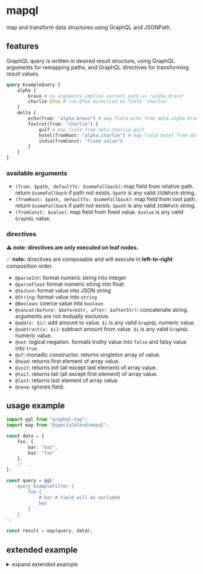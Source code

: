 # mapql

map and transform data structures using GraphQL and JSONPath.

## features

GraphQL query is written in desired result structure, using GraphQL arguments for remapping paths, and GraphQL directives for transforming result values.

```graphql
query ExampleQuery {
    alpha {
        bravo # no arguments implies current path => "alpha.bravo"
        charlie @foo # run @foo directive on field `charlie`
    }
    delta {
        echo(from: "alpha.bravo") # map field echo from data.alpha.bravo
        foxtrot(from: "charlie") {
            gulf # map field from data.charlie.gulf
            hotel(fromRoot: "alpha.charlie") # map field hotel from data.alpha.charlie
            india(fromConst: "fixed value")
        }
    }
}
```

### available arguments

- `(from: $path, defaultTo: $someFallback)`: map field from relative path. return `$someFallback` if path not exists. `$path` is any valid `JSONPath` string.
- `(fromRoot: $path, defaultTo: $someFallback)`: map field from root path. return `$someFallback` if path not exists. `$path` is any valid `JSONPath` string.
- `(fromConst: $value)`: map field from fixed value. `$value` is any valid `GraphQL` value.

### directives

⚠️ **note: directives are only executed on leaf nodes.**

✅ **note:** directives are composable and will execute in **left-to-right** composition order.

- `@parseInt`: format numeric string into integer
- `@parseFloat` format numeric string into float
- `@toJson`: format value into JSON string
- `@String`: format value into `string`
- `@Boolean`: coerce value into `boolean`
- `@concat(before: $beforeStr, after: $afterStr)`: concatenate string. arguments are not mutually exclusive.
- `@add(x: $i)`: add amount to value. `$i` is any valid `GraphQL` numeric value.
- `@subtract(x: $i)`: subtract amount from value. `$i` is any valid `GraphQL` numeric value.
- `@not`: logical negation. formats truthy value into `false` and falsy value into `true`.
- `@of`: monadic constructor. returns singleton array of value.
- `@head`: returns first element of array value.
- `@init`: returns init (all except last element) of array value.
- `@tail`: returns tail (all except first element) of array value.
- `@last`: returns last element of array value.
- `@none`: ignores field.

## usage example

```typescript
import gql from "graphql-tag";
import map from "@specialblend/mapql";

const data = {
    foo: {
        bar: "baz",
        baz: "faz"
    },
    // ...
};

const query = gql`
    query ExampleFilter {
        foo {
            # bar # field will be excluded
            baz
        }
    }
`;

const result = map(query, data);
```

## extended example

<details>
    <summary>expand extended example</summary>

given `data`:

```json
{
  "myStr": "example string",
  "myInt": 1234,
  "myBool": true,
  "myNumStr": "1234.5678",
  "myObj": {
    "myStr": "example nested string",
    "myInt": 2345,
    "myBool": false,
    "myNumStr": "3456.7890",
    "myObj": {
      "myStr": "example double nested string",
      "myInt": 3456,
      "myBool": false,
      "myNumStr": "4567.8901"
    }
  },
  "myObjArr": [
    {
      "myStr": "example nested string #1",
      "myInt": 4567,
      "myBool": false,
      "myNumStr": "5678.9012",
      "myObj": {
        "myStr": "example double nested string #1",
        "myInt": 5678,
        "myBool": false,
        "myNumStr": "6789.0123"
      }
    },
    {
      "myStr": "example nested string #2",
      "myInt": 5678,
      "myBool": false,
      "myNumStr": "5678.9012",
      "myObj": {
        "myStr": "example double nested string #2",
        "myInt": 6789,
        "myBool": false,
        "myNumStr": "7890.1234"
      }
    }
  ]
}
```
and `query`:

```graphql
query ExampleQuery {
    myStr # jsonpath("myStr") => "example string"
    myInt # jsonpath("myInt") => 1234
    myAliasStr(from: "myStr") # jsonpath("myStr") => "example string"
    myDoubleNestedInt(from: "myObj.myObj.myInt") # => 3456
    myObj {
        myStr # jsonpath("myObj.myStr") => "example nested string"
        myRootStr(fromRoot: "myStr") # jsonpath("$.myStr") => "example string"
        myParsedInt(from: "myNumStr") @parseInt # => parseInt("3456.7890")
        myIntPlus42(from: "myInt") @add(x: 42) # => 2345 + 42
        myFoo(from: "myNumStr") @parseInt @subtract(x: 13) # => parseInt("3456.7890") - 13
    }
    myObjArr {
        myStr @concat(before: "#hello") # => "#hello" + jsonpath("myObjArr[@].myStr")
        myStrFoo(from: "myStr") @concat(after: "#bye") # => jsonpath("myObjArr[@].myStr") + "#bye"
        myStrBar(from: "myStr") @concat(before: "#hello", after: "#bye") # => jsonpath("myObjArr[@].myStr") + "#bye"
    }
    myJson(from: "myObj.myObj") @toJson # => JSON.stringify(jsonpath("myObj.myObj"))
}
```

`result`:

```json
{
  "myStr": "example string",
  "myInt": 1234,
  "myAliasStr": "example string",
  "myDoubleNestedInt": 3456,
  "myObj": {
    "myStr": "example nested string",
    "myRootStr": "example string",
    "myParsedInt": 3456,
    "myIntPlus42": 2387,
    "myFoo": 3443
  },
  "myObjArr": [
    {
      "myStr": "#helloexample nested string #1",
      "myStrFoo": "example nested string #1#bye",
      "myStrBar": "#helloexample nested string #1#bye"
    },
    {
      "myStr": "#helloexample nested string #2",
      "myStrFoo": "example nested string #2#bye",
      "myStrBar": "#helloexample nested string #2#bye"
    }
  ],
  "myJson": "{\"myStr\":\"example double nested string\",\"myInt\":3456,\"myBool\":false,\"myNumStr\":\"4567.8901\"}"
}
```
</details>
